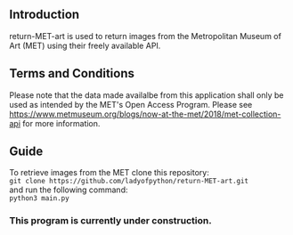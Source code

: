 ## Introduction
return-MET-art is used to return images from the Metropolitan Museum of Art (MET) using their freely available API. <br>

## Terms and Conditions
Please note that the data made availalbe from this application shall only be used as intended by the MET's Open Access Program. Please see https://www.metmuseum.org/blogs/now-at-the-met/2018/met-collection-api for more information.

## Guide
To retrieve images from the MET clone this repository: <br>
`git clone https://github.com/ladyofpython/return-MET-art.git` <br>
and run the following command: <br>
`python3 main.py`

### This program is currently under construction.

